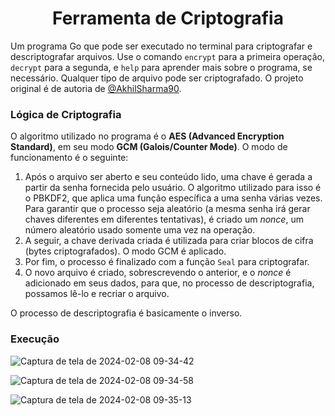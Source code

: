 <h1 align="center"> Ferramenta de Criptografia </h1>

Um programa Go que pode ser executado no terminal para criptografar e descriptografar arquivos. Use o comando `encrypt` para a primeira operação, `decrypt` para a segunda, 
e `help` para aprender mais sobre o programa, se necessário. Qualquer tipo de arquivo pode ser criptografado. O projeto original é de autoria de [@AkhilSharma90](https://github.com/AkhilSharma90).

<h3>Lógica de Criptografia</h3>

O algoritmo utilizado no programa é o **AES (Advanced Encryption Standard)**, em seu modo **GCM (Galois/Counter Mode)**. O modo de funcionamento é o seguinte:

1. Após o arquivo ser aberto e seu conteúdo lido, uma chave é gerada a partir da senha fornecida pelo usuário. O algoritmo utilizado para isso é o PBKDF2, que aplica uma função específica a uma senha várias vezes. Para garantir que o processo seja aleatório (a mesma senha irá gerar chaves diferentes em diferentes tentativas), é criado um *nonce*, um número aleatório usado somente uma vez na operação.
2. A seguir, a chave derivada criada é utilizada para criar blocos de cifra (bytes criptografados). O modo GCM é aplicado.
3. Por fim, o processo é finalizado com a função `Seal` para criptografar.
4. O novo arquivo é criado, sobrescrevendo o anterior, e o *nonce* é adicionado em seus dados, para que, no processo de descriptografia, possamos lê-lo e recriar o arquivo.

O processo de descriptografia é basicamente o inverso.

<h3>Execução</h3>

![Captura de tela de 2024-02-08 09-34-42](https://github.com/KalimaraPeleteiro/CLI-FileEncryption/assets/94702837/1ff1ce1f-055c-4782-a79a-446f4ff75e36)

![Captura de tela de 2024-02-08 09-34-58](https://github.com/KalimaraPeleteiro/CLI-FileEncryption/assets/94702837/13fedfeb-46b5-44b9-9606-6746f018512f)

![Captura de tela de 2024-02-08 09-35-13](https://github.com/KalimaraPeleteiro/CLI-FileEncryption/assets/94702837/59055c70-3579-4811-b317-f14ba15cf301)
